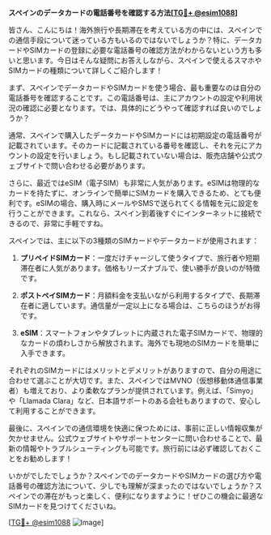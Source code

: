**スペインのデータカードの電話番号を確認する方法[[TG💪+ @esim1088](https://t.me/s/esim1088)]**

皆さん、こんにちは！海外旅行や長期滞在を考えている方の中には、スペインでの通信手段について迷っている方もいるのではないでしょうか？特に、データカードやSIMカードの登録に必要な電話番号の確認方法がわからないという方も多いと思います。今日はそんな疑問にお答えしながら、スペインで使えるスマホやSIMカードの種類について詳しくご紹介します！

まず、スペインでデータカードやSIMカードを使う場合、最も重要なのは自分の電話番号を確認することです。この電話番号は、主にアカウントの設定や利用状況の確認に必要となります。では、具体的にどうやって確認すれば良いのでしょうか？

通常、スペインで購入したデータカードやSIMカードには初期設定の電話番号が記載されています。そのカードに記載されている番号を確認し、それを元にアカウントの設定を行いましょう。もし記載されていない場合は、販売店舗や公式ウェブサイトで問い合わせる必要があります。

さらに、最近ではeSIM（電子SIM）も非常に人気があります。eSIMは物理的なカードを持たずに、オンラインで簡単にSIMカードを購入できるため、とても便利です。eSIMの場合、購入時にメールやSMSで送られてくる情報を元に設定を行うことができます。これなら、スペイン到着後すぐにインターネットに接続できるので、非常に手軽ですね。

スペインでは、主に以下の3種類のSIMカードやデータカードが使用されます：

1. **プリペイドSIMカード**：一度だけチャージして使うタイプで、旅行者や短期滞在者に人気があります。価格もリーズナブルで、使い勝手が良いのが特徴です。
   
2. **ポストペイSIMカード**：月額料金を支払いながら利用するタイプで、長期滞在者に適しています。通信量が一定以上になる場合は、こちらのほうがお得です。

3. **eSIM**：スマートフォンやタブレットに内蔵された電子SIMカードで、物理的なカードの煩わしさから解放されます。海外でも現地のSIMカードを簡単に入手できます。

それぞれのSIMカードにはメリットとデメリットがありますので、自分の用途に合わせて選ぶことが大切です。また、スペインではMVNO（仮想移動体通信事業者）も増えており、より柔軟なプランが提供されています。例えば、「Simyo」や「Llamada Clara」など、日本語サポートのある会社もありますので、安心して利用することができます。

最後に、スペインでの通信環境を快適に保つためには、事前に正しい情報収集が欠かせません。公式ウェブサイトやサポートセンターに問い合わせることで、最新の情報やトラブルシューティングも可能です。旅行前には必ず確認しておくことをお勧めします！

いかがでしたでしょうか？スペインでのデータカードやSIMカードの選び方や電話番号の確認方法について、少しでも理解が深まったのではないでしょうか？スペインでの滞在がもっと楽しく、便利になりますように！ぜひこの機会に最適なSIMカードを見つけてくださいね。

[[TG💪+ @esim1088](https://t.me/s/esim1088) ![Image](https://i.postimg.cc/Y0z9fWf4/image.png)]